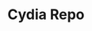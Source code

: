 ---
layout: page
title: "Cydia Repo"
description: "Add dayt0n.com to your Cydia sources to access a few projects."
category: repo
tags: [repo]
image:
    feature: repo.jpg
---